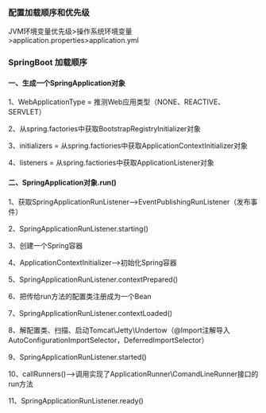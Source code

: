 ### 配置加载顺序和优先级
JVM环境变量优先级>操作系统环境变量>application.properties>application.yml

### SpringBoot 加载顺序
#### 一、生成一个SpringApplication对象

1、WebApplicationType = 推测Web应用类型（NONE、REACTIVE、SERVLET）

2、从spring.factories中获取BootstrapRegistryInitializer对象

3、initializers = 从spring.factiories中获取ApplicationContextInitializer对象

4、listeners = 从spring.factiories中获取ApplicationListener对象


#### 二、SpringApplication对象.run()

1、获取SpringApplicationRunListener-->EventPublishingRunListener（发布事件）

2、SpringApplicationRunListener.starting()

3、创建一个Spring容器

4、ApplicationContextInitializer-->初始化Spring容器

5、SpringApplicationRunListener.contextPrepared()

6、把传给run方法的配置类注册成为一个Bean

7、SpringApplicationRunListener.contextLoaded()

8、解配置类、扫描、启动Tomcat\Jetty\Undertow（@Import注解导入AutoConfigurationImportSelector，DeferredImportSelector）

9、SpringApplicationRunListener.started()

10、callRunners()-->调用实现了ApplicationRunner\ComandLineRunner接口的run方法

11、SpringApplicationRunListener.ready()

